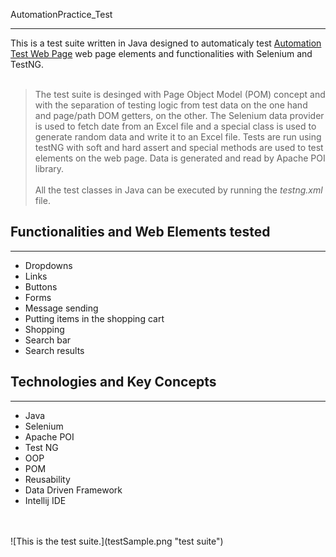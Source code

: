  AutomationPractice_Test
***
This is a test suite written in Java designed to automaticaly test [Automation Test Web Page](http://automationpractice.com/index.php) web page elements and functionalities with Selenium and TestNG.<br><br>
> The test suite is desinged with Page Object Model (POM) concept and with the separation of testing logic from test data on the one hand and page/path DOM getters, on the other.
> The Selenium data provider is used to fetch date from an Excel file and a special class is used to generate random data and write it to an Excel file.
> Tests are run using testNG with soft and hard assert and special methods are used to test elements on the web page.
> Data is generated and read by Apache POI library.<br><br>
> All the test classes in Java can be executed by running the *testng.xml* file.
## Functionalities and Web Elements tested
***
- Dropdowns
- Links
- Buttons
- Forms
- Message sending
- Putting items in the shopping cart
- Shopping
- Search bar
- Search results
## Technologies and Key Concepts
***
- Java
- Selenium
- Apache POI
- Test NG
- OOP
- POM
- Reusability
- Data Driven Framework
- Intellij IDE
<br>
<br>
![This is the test suite.](testSample.png "test suite")

